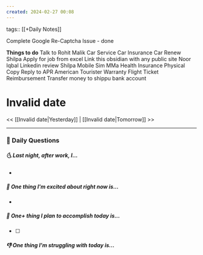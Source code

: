 ```yaml
---
created: 2024-02-27 00:08
---
```

tags:: [[+Daily Notes]]

Complete Google Re-Captcha Issue - done


**Things to do**
Talk to Rohit Malik
Car Service
Car Insurance
Car Renew 
Shilpa Apply for job from excel
Link this obsidian with any public site
Noor Iqbal Linkedin review
Shilpa Mobile Sim
MMa Health Insurance Physical Copy
Reply to APR
American Tourister Warranty
Flight Ticket Reimbursement
Transfer money to shippu bank account


# Invalid date

<< [[Invalid date|Yesterday]] | [[Invalid date|Tomorrow]] >>

---
### 📅 Daily Questions
##### 🌜 Last night, after work, I...
- 

##### 🙌 One thing I'm excited about right now is...
- 

##### 🚀 One+ thing I plan to accomplish today is...
- [ ] 

##### 👎 One thing I'm struggling with today is...
